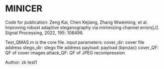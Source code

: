 # MINICER
Code for publication: Zeng Kai, Chen Kejiang, Zhang Wweiming, et al. Improving robust adaptive steganography via minimizing channel errors[J]. Signal Processing, 2022, 195: 108498.

Test_QMAS.m   is the core file.
input parameters: 
  cover_dir: cover file address
  stego_dir: stego file address
  payload: payload (bpnzac)
  cover_QF: QF of cover images
  attack_QF: QF of JPEG recompression
  
  Author:   zk
  test1
